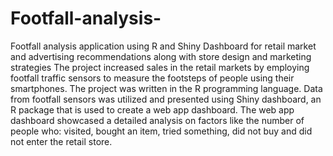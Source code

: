 # Footfall-analysis-
Footfall analysis application using R and Shiny Dashboard for retail market and advertising recommendations along with store design and marketing strategies
The project increased sales in the retail markets by employing footfall traffic sensors to measure the footsteps of people using their smartphones. The project was written in the R programming language.
Data from footfall sensors was utilized and presented using Shiny dashboard, an R package that is used to create a web app dashboard. The web app dashboard showcased a detailed analysis on factors like the number of people who: visited, bought an item, tried something, did not buy and did not enter the retail store.
